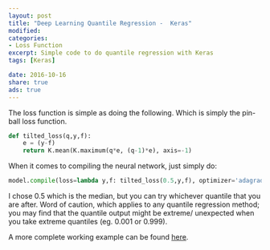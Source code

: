 ```yaml
---
layout: post
title: "Deep Learning Quantile Regression -  Keras"
modified:
categories:
- Loss Function
excerpt: Simple code to do quantile regression with Keras
tags: [Keras]

date: 2016-10-16
share: true
ads: true
---
```


The loss function is simple as doing the following. Which is simply the pin-ball loss function.

```python
def tilted_loss(q,y,f):
    e = (y-f)
    return K.mean(K.maximum(q*e, (q-1)*e), axis=-1)
```

When it comes to compiling the neural network, just simply do:

```python
model.compile(loss=lambda y,f: tilted_loss(0.5,y,f), optimizer='adagrad')
```

I chose 0.5 which is the median, but you can try whichever quantile that you are after. Word of caution, which applies to any quantile regression method; you may find that the quantile output might be extreme/ unexpected when you take extreme quantiles (eg. 0.001 or 0.999).

A more complete working example can be found [here](https://github.com/sachinruk/KerasQuantileModel/blob/master/Keras%20Quantile%20Model.ipynb).
